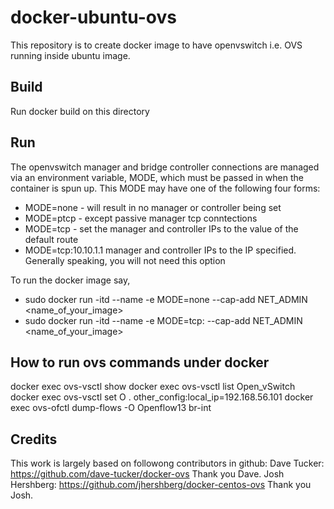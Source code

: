 # docker-ubuntu-ovs
This repository is to create docker image to have openvswitch i.e. OVS running inside ubuntu image.

## Build
Run docker build on this directory

## Run
The openvswitch manager and bridge controller connections are managed via an environment variable, MODE,
which must be passed in when the container is spun up. This MODE may have one of the following four forms:
 * MODE=none - will result in no manager or controller being set
 * MODE=ptcp - except passive manager tcp conntections 
 * MODE=tcp - set the manager and controller IPs to the value of the default route
 * MODE=tcp:10.10.1.1 manager and controller IPs to the IP specified. Generally speaking, you will not need this option

To run the docker image say,
 * sudo docker run -itd --name <docker-instance-name> -e MODE=none --cap-add NET_ADMIN <name_of_your_image>
 * sudo docker run -itd --name <docker-instance-name> -e MODE=tcp:<controller-ip> --cap-add NET_ADMIN <name_of_your_image>

## How to run ovs commands under docker
docker exec <docker-instance-name> ovs-vsctl show
docker exec <docker-instance-name> ovs-vsctl list Open_vSwitch
docker exec <docker-instance-name> ovs-vsctl set O . other_config:local_ip=192.168.56.101
docker exec <docker-instance-name> ovs-ofctl dump-flows -O Openflow13 br-int

## Credits
This work is largely based on followong contributors in github:
Dave Tucker: https://github.com/dave-tucker/docker-ovs  Thank you Dave.
Josh Hershberg: https://github.com/jhershberg/docker-centos-ovs Thank you Josh.

